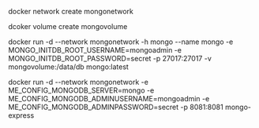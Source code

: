docker network create mongonetwork

dcoker volume create mongovolume

docker run -d --network mongonetwork -h mongo --name mongo -e MONGO_INITDB_ROOT_USERNAME=mongoadmin -e MONGO_INITDB_ROOT_PASSWORD=secret -p 27017:27017 -v mongovolume:/data/db mongo:latest

docker run -d --network mongonetwork -e ME_CONFIG_MONGODB_SERVER=mongo -e ME_CONFIG_MONGODB_ADMINUSERNAME=mongoadmin -e ME_CONFIG_MONGODB_ADMINPASSWORD=secret -p 8081:8081 mongo-express
